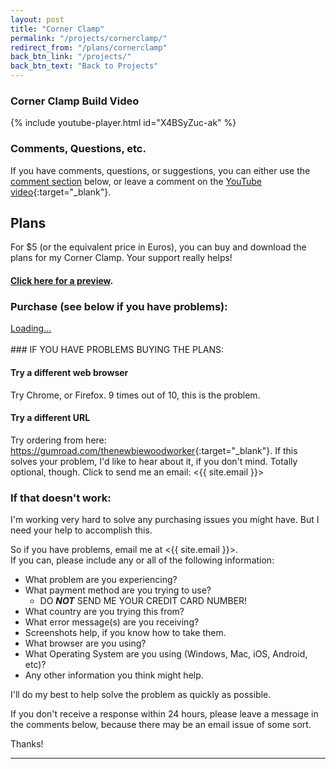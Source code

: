 ```yaml
---
layout: post
title: "Corner Clamp"
permalink: "/projects/cornerclamp/"
redirect_from: "/plans/cornerclamp"
back_btn_link: "/projects/"
back_btn_text: "Back to Projects"
---
```

### Corner Clamp Build Video

{% include youtube-player.html id="X4BSyZuc-ak" %}

<p></p>

### Comments, Questions, etc.

If you have comments, questions, or suggestions, you can either use the [comment section](#comments) below, or leave a comment on the [YouTube video](https://youtu.be/X4BSyZuc-ak){:target="_blank"}.

## Plans

For $5 (or the equivalent price in Euros), you can buy and download the plans for my Corner Clamp. Your support really helps!

#### [Click here for a preview](/projects/cornerclamp/preview).

### Purchase (see below if you have problems):
<script src="https://gumroad.com/js/gumroad-embed.js"></script>
<div class="gumroad-product-embed" data-gumroad-product-id="uqFKi"><a href="https://gumroad.com/l/uqFKi">Loading...</a></div>

<br/>
### IF YOU HAVE PROBLEMS BUYING THE PLANS:

#### Try a different web browser
Try Chrome, or Firefox. 9 times out of 10, this is the problem.

#### Try a different URL
Try ordering from here: <https://gumroad.com/thenewbiewoodworker>{:target="_blank"}. If this solves your problem, I'd like to hear about it, if you don't mind. Totally optional, though. Click to send me an email: <{{ site.email }}>

### If that doesn't work:

I'm working very hard to solve any purchasing issues you might have. But I need your help to accomplish this.

So if you have problems, email me at <{{ site.email }}>. <br/>
If you can, please include any or all of the following information:

* What problem are you experiencing?
* What payment method are you trying to use?
   * DO **_NOT_** SEND ME YOUR CREDIT CARD NUMBER!
* What country are you trying this from?
* What error message(s) are you receiving?
* Screenshots help, if you know how to take them.
* What browser are you using?
* What Operating System are you using (Windows, Mac, iOS, Android, etc)?
* Any other information you think might help.

I'll do my best to help solve the problem as quickly as possible.

If you don't receive a response within 24 hours, please leave a message in the comments below, because there may be an email issue of some sort.

Thanks!

<p></p><hr class="hr-thick" style="margin-bottom: 30px;"><p></p>
